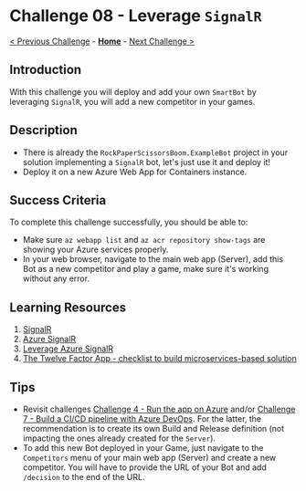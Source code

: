 # Challenge 08 - Leverage `SignalR`

[< Previous Challenge](./Challenge-07.md) - **[Home](../README.md)** - [Next Challenge >](./Challenge-09.md)

## Introduction

With this challenge you will deploy and add your own `SmartBot` by leveraging `SignalR`, you will add a new competitor in your games.

## Description

- There is already the `RockPaperScissorsBoom.ExampleBot` project in your solution implementing a `SignalR` bot, let's just use it and deploy it!
- Deploy it on a new Azure Web App for Containers instance.

## Success Criteria

To complete this challenge successfully, you should be able to:

- Make sure `az webapp list` and `az acr repository show-tags` are showing your Azure services properly.
- In your web browser, navigate to the main web app (Server), add this Bot as a new competitor and play a game, make sure it's working without any error.

## Learning Resources

1. [SignalR](https://www.asp.net/signalr)
1. [Azure SignalR](https://azure.microsoft.com/en-us/services/signalr-service/)
1. [Leverage Azure SignalR](https://docs.microsoft.com/en-us/azure/azure-signalr/signalr-quickstart-dotnet-core)
1. [The Twelve Factor App - checklist to build microservices-based solution](https://12factor.net/)

## Tips

- Revisit challenges [Challenge 4 - Run the app on Azure](RunOnAzure.md) and/or [Challenge 7 - Build a CI/CD pipeline with Azure DevOps](BuildCICDPipelineWithAzureDevOps.md). For the latter, the recommendation is to create its own Build and Release definition (not impacting the ones already created for the `Server`).
- To add this new Bot deployed in your Game, just navigate to the `Competitors` menu of your main web app (Server) and create a new competitor. You will have to provide the URL of your Bot and add `/decision` to the end of the URL.
